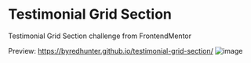 # Testimonial Grid Section
Testimonial Grid Section challenge from FrontendMentor

Preview:
https://byredhunter.github.io/testimonial-grid-section/
![image](https://repository-images.githubusercontent.com/315763559/84dd1780-2e77-11eb-9c1f-05c742941336)
